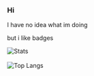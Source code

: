 ### Hi 

I have no idea what im doing

but i like badges

![Stats](https://github-readme-stats.vercel.app/api?username=koxx12-dev&show_icons=true&theme=tokyonight) 
<br>
</br>
![Top Langs](https://github-readme-stats.vercel.app/api/top-langs/?username=koxx12-dev&layout=compact&theme=tokyonight)
